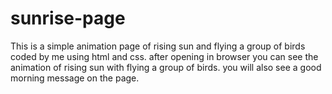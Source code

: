 # sunrise-page
This is a simple animation page of rising sun and flying a group of birds coded by me using html and css. after opening in browser you can see the animation of rising sun with flying a group of birds. you will also see a good morning message on the page.
